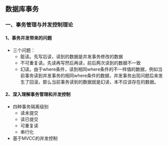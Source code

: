 ## 数据库事务

### 一、事务管理与并发控制理论
#### 1、事务并发带来的问题
* 三个问题：
	* 脏读。先写后读，读到的数据是并发事务修改的数据
	* 不可重复读。先读再写然后再读，前后两次读到的数据不一致
	* 幻读。由于where条件，读到相同where条件的不一样值的数据，例如当前事务读到并发事务的相同where条件的数据，并发事务出现问题后来发生了回滚，那么当前事务读到的数据就是幻读，本不应该存在的数据。
	
#### 2、深入理解事务管理和并发控制
* 四种事务隔离级别
	* 读未提交
	* 读已提交
	* 可重复读
	* 串行化
* 基于MVCC的并发控制
